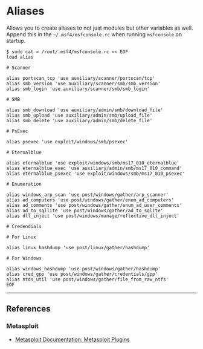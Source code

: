 # Aliases

Allows you to create aliases to not just modules but other variables as well. Append this in the `~/.msf4/msfconsole.rc` when running `msfconsole` on startup.

```
$ sudo cat > /root/.msf4/msfconsole.rc << EOF
load alias

# Scanner

alias portscan_tcp 'use auxiliary/scanner/portscan/tcp'
alias smb_version 'use auxiliary/scanner/smb/smb_version'
alias smb_login 'use auxiliary/scanner/smb/smb_login'

# SMB

alias smb_download 'use auxiliary/admin/smb/download_file'
alias smb_upload 'use auxiliary/admin/smb/upload_file'
alias smb_delete 'use auxiliary/admin/smb/delete_file'

# PsExec

alias psexec 'use exploit/windows/smb/psexec'

# Eternalblue

alias eternalblue 'use exploit/windows/smb/ms17_010_eternalblue'
alias eternalblue_exec 'use auxiliary/admin/smb/ms17_010_command'
alias eternalblue_psexec 'use exploit/windows/smb/ms17_010_psexec'

# Enumeration

alias windows_arp_scan 'use post/windows/gather/arp_scanner'
alias ad_computers 'use post/windows/gather/enum_ad_computers'
alias ad_comments 'use post/windows/gather/enum_ad_user_comments'
alias ad_to_sqllite 'use post/windows/gather/ad_to_sqlite'
alias dll_inject 'use post/windows/manage/reflective_dll_inject'

# Credendials

# For Linux

alias linux_hashdump 'use post/linux/gather/hashdump'

# For Windows

alias windows_hashdump 'use post/windows/gather/hashdump'
alias cred_gpp 'use post/windows/gather/credentials/gpp'
alias ntds_util 'use post/windows/gather/file_from_raw_ntfs'
EOF
```

---
## References

### Metasploit

- [Metasploit Documentation: Metasploit Plugins](https://docs.metasploit.com/docs/using-metasploit/intermediate/how-to-use-plugins.html)
